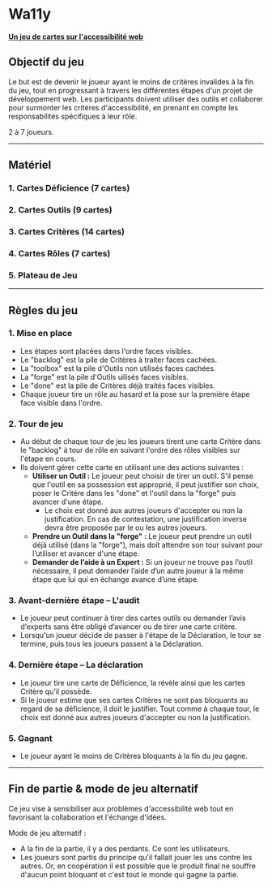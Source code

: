 # Wa11y
**[Un jeu de cartes sur l'accessibilité web](https://christopherabate.github.io/wa11y/)**

## Objectif du jeu
Le but est de devenir le joueur ayant le moins de critères invalides à la fin du jeu, tout en progressant à travers les différentes étapes d'un projet de développement web. Les participants doivent utiliser des outils et collaborer pour surmonter les critères d'accessibilité, en prenant en compte les responsabilités spécifiques à leur rôle.

2 à 7 joueurs.

---

## Matériel

### 1. Cartes Déficience (7 cartes)
### 2. Cartes Outils (9 cartes)
### 3. Cartes Critères (14 cartes)
### 4. Cartes Rôles (7 cartes)
### 5. Plateau de Jeu

---

## Règles du jeu

### 1. Mise en place
- Les étapes sont placées dans l'ordre faces visibles.
- Le "backlog" est la pile de Critères à traiter faces cachées.
- La "toolbox" est la pile d'Outils non utilisés faces cachées.
- La "forge" est la pile d'Outils uilisés faces visibles.
- Le "done" est la pile de Critères déjà traités faces visibles.
- Chaque joueur tire un rôle au hasard et la pose sur la première étape face visible dans l'ordre.

### 2. Tour de jeu
- Au début de chaque tour de jeu les joueurs tirent une carte Critère dans le "backlog" à tour de rôle en suivant l'ordre des rôles visibles sur l'étape en cours.
- Ils doivent gérer cette carte en utilisant une des actions suivantes :
  - **Utiliser un Outil :** Le joueur peut choisir de tirer un outil. S'il pense que l'outil en sa possession est approprié, il peut justifier son choix, poser le Critère dans les "done" et l'outil dans la "forge" puis avancer d'une étape.
    - Le choix est donné aux autres joueurs d'accepter ou non la justification. En cas de contestation, une justification inverse devra être proposée par le ou les autres joueurs.
  - **Prendre un Outil dans la "forge" :** Le joueur peut prendre un outil déjà utilisé (dans la "forge"), mais doit attendre son tour suivant pour l’utiliser et avancer d'une étape.
  - **Demander de l’aide à un Expert :** Si un joueur ne trouve pas l’outil nécessaire, il peut demander l’aide d’un autre joueur à la même étape que lui qui en échange avance d’une étape.

### 3. Avant-dernière étape – L'audit
- Le joueur peut continuer à tirer des cartes outils ou demander l’avis d’experts sans être obligé d’avancer ou de tirer une carte critère.
- Lorsqu'un joueur décide de passer à l'étape de la Déclaration, le tour se termine, puis tous les joueurs passent à la Déclaration.

### 4. Dernière étape – La déclaration
- Le joueur tire une carte de Déficience, la révèle ainsi que les cartes Critère qu’il possède.
- Si le joueur estime que ses cartes Critères ne sont pas bloquants au regard de sa déficience, il doit le justifier. Tout comme à chaque tour, le choix est donné aux autres joueurs d'accepter ou non la justification.

### 5. Gagnant
- Le joueur ayant le moins de Critères bloquants à la fin du jeu gagne.

---

## Fin de partie & mode de jeu alternatif
Ce jeu vise à sensibiliser aux problèmes d'accessibilité web tout en favorisant la collaboration et l'échange d'idées.

Mode de jeu alternatif : 
- A la fin de la partie, il y a des perdants. Ce sont les utilisateurs.
- Les joueurs sont partis du principe qu'il fallait jouer les uns contre les autres. Or, en coopération il est possible que le produit final ne souffre d'aucun point bloquant et c'est tout le monde qui gagne la partie.
